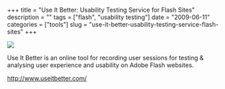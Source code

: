 +++
title = "Use It Better: Usability Testing Service for Flash Sites"
description = ""
tags = ["flash", "usability testing"]
date = "2009-06-11"
categories = ["tools"]
slug = "use-it-better-usability-testing-service-flash-sites"
+++


<div class="tool-screenshot mb1"><a href="http://www.useitbetter.com/"><img id='bluga-thumbnail-2818' class='bluga-thumbnail custom' src='http://media.konigi.com/bluga/
wt5231a6fedfd29_custom.jpg'/></a></div><p>Use It Better is an online tool for recording user sessions for testing &amp; analysing user experience and usability on Adobe Flash websites.</p>
  
<p><a href="http://www.useitbetter.com/">http://www.useitbetter.com/</a></p>
      
